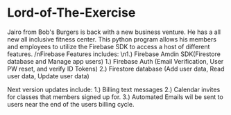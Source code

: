 # Lord-of-The-Exercise
Jairo from Bob's Burgers is back with a new business venture. He has a all new all inclusive fitness center. This python program allows his members and employees to utilize the Firebase SDK to access a host of different features.
/nFirebase Features includes:
\n1.) Firebase Amdin SDK(Firestore database and Manage app users)
1.) Firebase Auth (Email Verification, User PW reset, and verify ID Tokens)
2.) Firestore database (Add user data, Read user data, Update user data)

Next version updates include:
1.) Billing text messages
2.) Calendar invites for classes that members signed up for. 
3.) Automated Emails wil be sent to users near the end of the users billing cycle.
